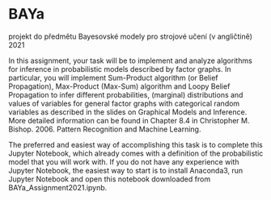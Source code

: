 # BAYa
projekt do předmětu Bayesovské modely pro strojové učení (v angličtině) 2021


In this assignment, your task will be to implement and analyze algorithms for inference in probabilistic models described by factor graphs. In particular, you will implement Sum-Product algorithm (or Belief Propagation), Max-Product (Max-Sum) algorithm and Loopy Belief Propagation to infer different probabilities, (marginal) distributions and values of variables for general factor graphs with categorical random variables as described in the slides on Graphical Models and Inference. More detailed information can be found in Chapter 8.4 in Christopher M. Bishop. 2006. Pattern Recognition and Machine Learning.

The preferred and easiest way of accomplishing this task is to complete this Jupyter Notebook, which already comes with a definition of the probabilistic model that you will work with. If you do not have any experience with Jupyter Notebook, the easiest way to start is to install Anaconda3, run Jupyter Notebook and open this notebook downloaded from BAYa_Assignment2021.ipynb.

